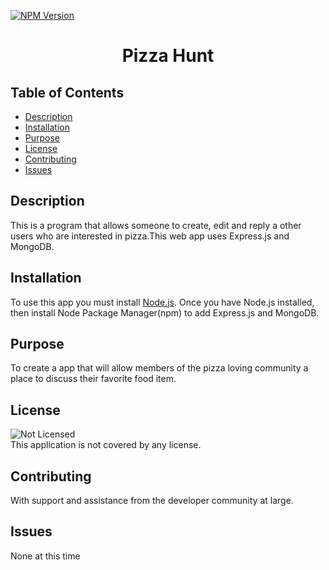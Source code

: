 [![NPM Version](https://img.shields.io/npm/v/npm.svg?style=flat)]()
<br />

  <h1 align="center"> Pizza Hunt </h1>
     
  ## Table of Contents
  - [Description](#description)
  - [Installation](#installation)
  - [Purpose](#purpose)
  - [License](#license)
  - [Contributing](#contributing)
  - [Issues](#issues)
  ## Description
   This is a program that allows someone to create, edit and reply a other users who are interested in pizza.This web app uses Express.js and MongoDB.
  ## Installation
   To use this app you must install [Node.js](https://nodejs.org/en/).  Once you have Node.js installed, then install Node Package Manager(npm) to add Express.js and MongoDB.

## Purpose

To create a app that will allow members of the pizza loving community a place to discuss their favorite food item.

## License

![Not Licensed](https://img.shields.io/badge/license--tertiary)
<br />
This application is not covered by any license.

## Contributing

With support and assistance from the developer community at large.

## Issues

None at this time
